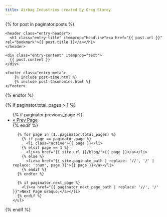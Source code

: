 ```yaml
---
title: Airbag Industries created by Greg Storey
---
```


<div class="page">

  {% for post in paginator.posts %}

  <article class="article" itemscope itemtype="http://schema.org/CreativeWork">

    <header class="entry-header">
      <h1 class="entry-title" itemprop="headline"><a href="{{ post.url }}" rel="bookmark">{{ post.title }}</a></h1>
    </header>

    <div class="entry-content" itemprop="text">
      {{ post.content }}
    </div>

    <footer class="entry-meta">
        {% include post-time.html %}
        {% include post-taxonomies.html %}
    </footer>

  </article><!-- end .article -->

  {% endfor %}

  <!-- Pagination links -->
  {% if paginator.total_pages > 1 %}
  <div class="archive-pagination pagination">
    <ul>
      {% if paginator.previous_page %}
        <li><a href="{{ paginator.previous_page_path | replace: '//', '/' }}">&laquo; Prev Page</a></li>
      {% endif %}

      {% for page in (1..paginator.total_pages) %}
        {% if page == paginator.page %}
          <li class="active">{{ page }}</li>
        {% elsif page == 1 %}
          <li><a href="{{ site.url }}/blog/">{{ page }}</a></li>
        {% else %}
          <li><a href="{{ site.paginate_path | replace: '//', '/' | replace: ':num', page }}">{{ page }}</a></li>
        {% endif %}
      {% endfor %}

      {% if paginator.next_page %}
        <li><a href="{{ paginator.next_page_path | replace: '//', '/' }}">Next Page &raquo;</a></li>
      {% endif %}
    </ul>
  </div><!-- end .archive-pagination .pagination -->
  {% endif %}

</div><!-- end .page -->
